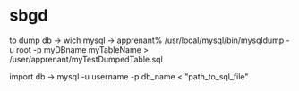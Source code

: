 # sbgd

to dump db  ->  wich mysql  -> apprenant% /usr/local/mysql/bin/mysqldump -u root -p myDBname myTableName > /user/apprenant/myTestDumpedTable.sql

import db -> mysql -u username -p  db_name < "path_to_sql_file"


